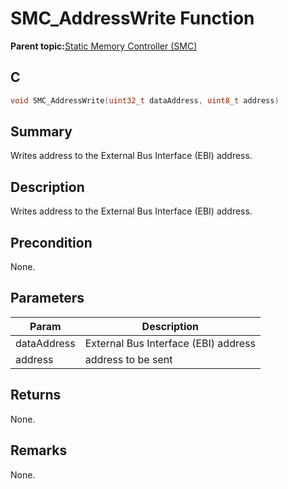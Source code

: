 # SMC\_AddressWrite Function

**Parent topic:**[Static Memory Controller \(SMC\)](GUID-415D2D33-E3CB-4AD9-961C-49606E718EF0.md)

## C

```c
void SMC_AddressWrite(uint32_t dataAddress, uint8_t address)
```

## Summary

Writes address to the External Bus Interface \(EBI\) address.

## Description

Writes address to the External Bus Interface \(EBI\) address.

## Precondition

None.

## Parameters

|Param|Description|
|-----|-----------|
|dataAddress|External Bus Interface \(EBI\) address|
|address|address to be sent|

## Returns

None.

## Remarks

None.

